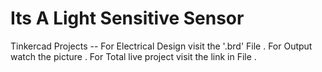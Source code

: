 # Its A Light Sensitive Sensor
 Tinkercad Projects --
For Electrical Design visit the '.brd' File .
For Output watch the picture .
For Total live project visit the link in File .

